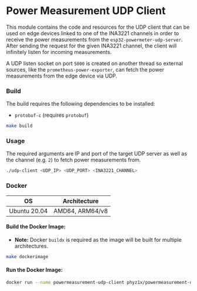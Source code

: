 # Power Measurement UDP Client
This module contains the code and resources for the UDP client that can be used on edge devices linked to one of the INA3221 channels in order to receive the power measurements from the `esp32-powermeter-udp-server`.
After sending the request for the given INA3221 channel, the client will infinitely listen for incoming measurements.

A UDP listen socket on port `5000` is created on another thread so external sources, like the `prometheus-power-exporter`, can fetch the power measurements from the edge device via UDP.

### Build
The build requires the following dependencies to be installed:
- `protobuf-c` (requires `protobuf`)

```bash
make build
```

### Usage
The required arguments are IP and port of the target UDP server as well as the channel (e.g. `2`) to fetch power measurements from.
```bash
./udp-client <UDP_IP> <UDP_PORT> <INA3221_CHANNEL>
```


### Docker
|  OS     |  Architecture            |
| ---     |      ---                 |
| Ubuntu 20.04  |  AMD64, ARM64/v8   |  

#### Build the Docker Image:

- **Note:** Docker `buildx` is required as the image will be built for multiple architectures.
```bash
make dockerimage
```

#### Run the Docker Image:
```bash
docker run --name powermeasurement-udp-client phyz1x/powermeasurement-udp-client:latest ./udp_client 127.0.0.1 3333 3
```